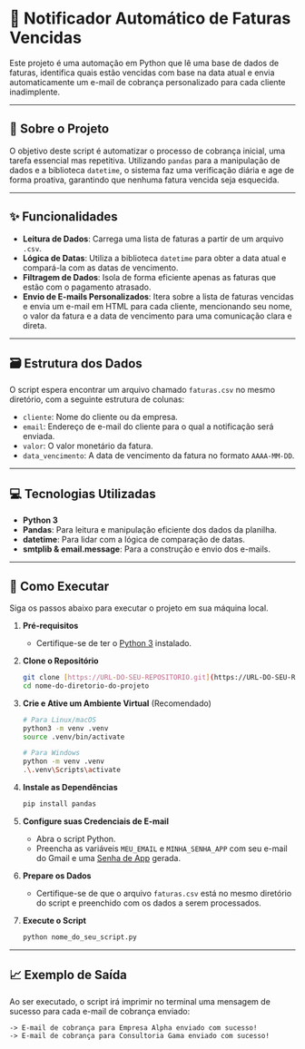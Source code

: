 # 📨 Notificador Automático de Faturas Vencidas

Este projeto é uma automação em Python que lê uma base de dados de faturas, identifica quais estão vencidas com base na data atual e envia automaticamente um e-mail de cobrança personalizado para cada cliente inadimplente.

---

## 📄 Sobre o Projeto

O objetivo deste script é automatizar o processo de cobrança inicial, uma tarefa essencial mas repetitiva. Utilizando `pandas` para a manipulação de dados e a biblioteca `datetime`, o sistema faz uma verificação diária e age de forma proativa, garantindo que nenhuma fatura vencida seja esquecida.

---

## ✨ Funcionalidades

-   **Leitura de Dados**: Carrega uma lista de faturas a partir de um arquivo `.csv`.
-   **Lógica de Datas**: Utiliza a biblioteca `datetime` para obter a data atual e compará-la com as datas de vencimento.
-   **Filtragem de Dados**: Isola de forma eficiente apenas as faturas que estão com o pagamento atrasado.
-   **Envio de E-mails Personalizados**: Itera sobre a lista de faturas vencidas e envia um e-mail em HTML para cada cliente, mencionando seu nome, o valor da fatura e a data de vencimento para uma comunicação clara e direta.

---

## 🗃️ Estrutura dos Dados

O script espera encontrar um arquivo chamado `faturas.csv` no mesmo diretório, com a seguinte estrutura de colunas:

-   `cliente`: Nome do cliente ou da empresa.
-   `email`: Endereço de e-mail do cliente para o qual a notificação será enviada.
-   `valor`: O valor monetário da fatura.
-   `data_vencimento`: A data de vencimento da fatura no formato `AAAA-MM-DD`.

---

## 💻 Tecnologias Utilizadas

-   **Python 3**
-   **Pandas**: Para leitura e manipulação eficiente dos dados da planilha.
-   **datetime**: Para lidar com a lógica de comparação de datas.
-   **smtplib & email.message**: Para a construção e envio dos e-mails.

---

## 🚀 Como Executar

Siga os passos abaixo para executar o projeto em sua máquina local.

1.  **Pré-requisitos**
    -   Certifique-se de ter o [Python 3](https://www.python.org/downloads/) instalado.

2.  **Clone o Repositório**
    ```bash
    git clone [https://URL-DO-SEU-REPOSITORIO.git](https://URL-DO-SEU-REPOSITORIO.git)
    cd nome-do-diretorio-do-projeto
    ```

3.  **Crie e Ative um Ambiente Virtual** (Recomendado)
    ```bash
    # Para Linux/macOS
    python3 -m venv .venv
    source .venv/bin/activate

    # Para Windows
    python -m venv .venv
    .\.venv\Scripts\activate
    ```

4.  **Instale as Dependências**
    ```bash
    pip install pandas
    ```

5.  **Configure suas Credenciais de E-mail**
    -   Abra o script Python.
    -   Preencha as variáveis `MEU_EMAIL` e `MINHA_SENHA_APP` com seu e-mail do Gmail e uma [Senha de App](https://support.google.com/accounts/answer/185833) gerada.

6.  **Prepare os Dados**
    -   Certifique-se de que o arquivo `faturas.csv` está no mesmo diretório do script e preenchido com os dados a serem processados.

7.  **Execute o Script**
    ```bash
    python nome_do_seu_script.py
    ```

---

## 📈 Exemplo de Saída

Ao ser executado, o script irá imprimir no terminal uma mensagem de sucesso para cada e-mail de cobrança enviado:
```
-> E-mail de cobrança para Empresa Alpha enviado com sucesso!
-> E-mail de cobrança para Consultoria Gama enviado com sucesso!
```
